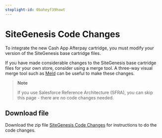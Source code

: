 ```yaml
---
stoplight-id: 0baheyf39hawt
---
```


# SiteGenesis Code Changes

To integrate the new Cash App Afterpay cartridge, you must modify your version of the SiteGenesis base cartridge files. 

If you have made considerable changes to the SiteGenesis base cartridge files for your own store, consider using a merge tool. A three-way visual merge tool such as [Meld](https://meldmerge.org/) can be useful to make these changes.

<!-- theme: info -->
> **Note**
>
> If you use Salesforce Reference Architecture (SFRA), you can skip this page - there are no code changes needed.

## Download file

Download the zip file [SiteGenesis Code Changes](https://cash-f.squarecdn.com/static/sitegenesis-code-changes-1.zip) for instructions to do the code changes. 
